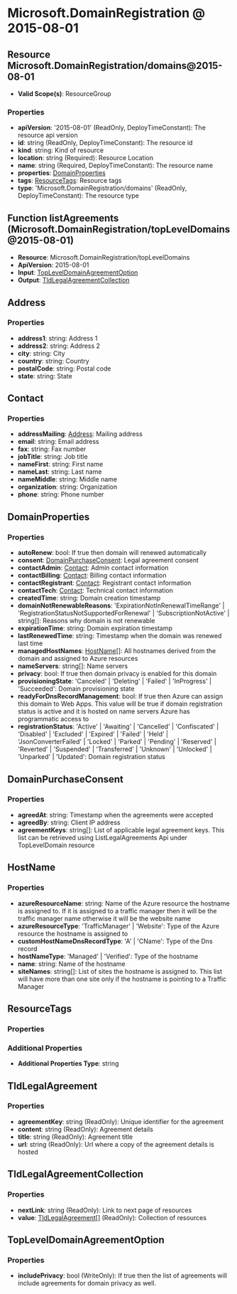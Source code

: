 # Microsoft.DomainRegistration @ 2015-08-01

## Resource Microsoft.DomainRegistration/domains@2015-08-01
* **Valid Scope(s)**: ResourceGroup
### Properties
* **apiVersion**: '2015-08-01' (ReadOnly, DeployTimeConstant): The resource api version
* **id**: string (ReadOnly, DeployTimeConstant): The resource id
* **kind**: string: Kind of resource
* **location**: string (Required): Resource Location
* **name**: string (Required, DeployTimeConstant): The resource name
* **properties**: [DomainProperties](#domainproperties)
* **tags**: [ResourceTags](#resourcetags): Resource tags
* **type**: 'Microsoft.DomainRegistration/domains' (ReadOnly, DeployTimeConstant): The resource type

## Function listAgreements (Microsoft.DomainRegistration/topLevelDomains@2015-08-01)
* **Resource**: Microsoft.DomainRegistration/topLevelDomains
* **ApiVersion**: 2015-08-01
* **Input**: [TopLevelDomainAgreementOption](#topleveldomainagreementoption)
* **Output**: [TldLegalAgreementCollection](#tldlegalagreementcollection)

## Address
### Properties
* **address1**: string: Address 1
* **address2**: string: Address 2
* **city**: string: City
* **country**: string: Country
* **postalCode**: string: Postal code
* **state**: string: State

## Contact
### Properties
* **addressMailing**: [Address](#address): Mailing address
* **email**: string: Email address
* **fax**: string: Fax number
* **jobTitle**: string: Job title
* **nameFirst**: string: First name
* **nameLast**: string: Last name
* **nameMiddle**: string: Middle name
* **organization**: string: Organization
* **phone**: string: Phone number

## DomainProperties
### Properties
* **autoRenew**: bool: If true then domain will renewed automatically
* **consent**: [DomainPurchaseConsent](#domainpurchaseconsent): Legal agreement consent
* **contactAdmin**: [Contact](#contact): Admin contact information
* **contactBilling**: [Contact](#contact): Billing contact information
* **contactRegistrant**: [Contact](#contact): Registrant contact information
* **contactTech**: [Contact](#contact): Technical contact information
* **createdTime**: string: Domain creation timestamp
* **domainNotRenewableReasons**: 'ExpirationNotInRenewalTimeRange' | 'RegistrationStatusNotSupportedForRenewal' | 'SubscriptionNotActive' | string[]: Reasons why domain is not renewable
* **expirationTime**: string: Domain expiration timestamp
* **lastRenewedTime**: string: Timestamp when the domain was renewed last time
* **managedHostNames**: [HostName](#hostname)[]: All hostnames derived from the domain and assigned to Azure resources
* **nameServers**: string[]: Name servers
* **privacy**: bool: If true then domain privacy is enabled for this domain
* **provisioningState**: 'Canceled' | 'Deleting' | 'Failed' | 'InProgress' | 'Succeeded': Domain provisioning state
* **readyForDnsRecordManagement**: bool: If true then Azure can assign this domain to Web Apps. This value will be true if domain registration status is active and it is hosted on name servers Azure has programmatic access to
* **registrationStatus**: 'Active' | 'Awaiting' | 'Cancelled' | 'Confiscated' | 'Disabled' | 'Excluded' | 'Expired' | 'Failed' | 'Held' | 'JsonConverterFailed' | 'Locked' | 'Parked' | 'Pending' | 'Reserved' | 'Reverted' | 'Suspended' | 'Transferred' | 'Unknown' | 'Unlocked' | 'Unparked' | 'Updated': Domain registration status

## DomainPurchaseConsent
### Properties
* **agreedAt**: string: Timestamp when the agreements were accepted
* **agreedBy**: string: Client IP address
* **agreementKeys**: string[]: List of applicable legal agreement keys. This list can be retrieved using ListLegalAgreements Api under TopLevelDomain resource

## HostName
### Properties
* **azureResourceName**: string: Name of the Azure resource the hostname is assigned to. If it is assigned to a traffic manager then it will be the traffic manager name otherwise it will be the website name
* **azureResourceType**: 'TrafficManager' | 'Website': Type of the Azure resource the hostname is assigned to
* **customHostNameDnsRecordType**: 'A' | 'CName': Type of the Dns record
* **hostNameType**: 'Managed' | 'Verified': Type of the hostname
* **name**: string: Name of the hostname
* **siteNames**: string[]: List of sites the hostname is assigned to. This list will have more than one site only if the hostname is pointing to a Traffic Manager

## ResourceTags
### Properties
### Additional Properties
* **Additional Properties Type**: string

## TldLegalAgreement
### Properties
* **agreementKey**: string (ReadOnly): Unique identifier for the agreement
* **content**: string (ReadOnly): Agreement details
* **title**: string (ReadOnly): Agreement title
* **url**: string (ReadOnly): Url where a copy of the agreement details is hosted

## TldLegalAgreementCollection
### Properties
* **nextLink**: string (ReadOnly): Link to next page of resources
* **value**: [TldLegalAgreement](#tldlegalagreement)[] (ReadOnly): Collection of resources

## TopLevelDomainAgreementOption
### Properties
* **includePrivacy**: bool (WriteOnly): If true then the list of agreements will include agreements for domain privacy as well.


